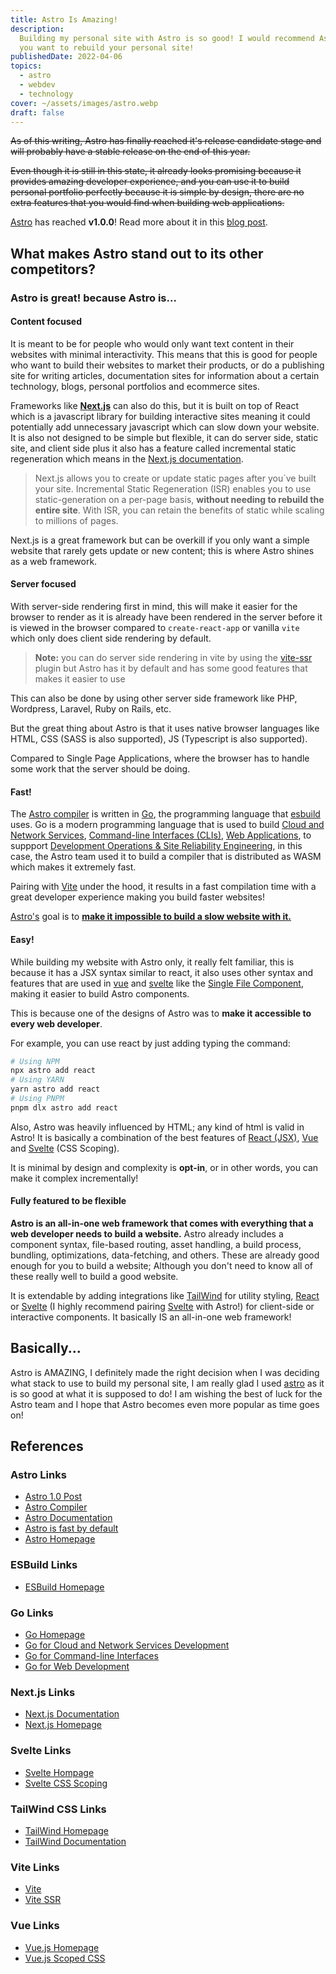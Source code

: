 ```yaml
---
title: Astro Is Amazing!
description:
  Building my personal site with Astro is so good! I would recommend Astro if
  you want to rebuild your personal site!
publishedDate: 2022-04-06
topics:
  - astro
  - webdev
  - technology
cover: ~/assets/images/astro.webp
draft: false
---
```


~~As of this writing, Astro has finally reached it's release candidate stage and
will probably have a stable release on the end of this year.~~

~~Even though it is still in this state, it already looks promising because it
provides amazing developer experience, and you can use it to build personal
portfolio perfectly because it is simple by design, there are no extra features
that you would find when building web applications.~~

[Astro][astro-homepage] has reached **v1.0.0**! Read more about it in this [blog
post][astro-1.0-post].

## What makes Astro stand out to its other competitors?

### Astro is great! because Astro is...

#### Content focused

It is meant to be for people who would only want text content in their websites
with minimal interactivity. This means that this is good for people who want to
build their websites to market their products, or do a publishing site for
writing articles, documentation sites for information about a certain
technology, blogs, personal portfolios and ecommerce sites.

Frameworks like **[Next.js][nextjs-homepage]** can also do this, but it is built
on top of React which is a javascript library for building interactive sites
meaning it could potentially add unnecessary javascript which can slow down your
website. It is also not designed to be simple but flexible, it can do server
side, static site, and client side plus it also has a feature called incremental
static regeneration which means in the [Next.js documentation][nextjs-docs].

> Next.js allows you to create or update static pages after you`ve built your
> site. Incremental Static Regeneration (ISR) enables you to use
> static-generation on a per-page basis, **without needing to rebuild the entire
> site**. With ISR, you can retain the benefits of static while scaling to
> millions of pages.

Next.js is a great framework but can be overkill if you only want a simple
website that rarely gets update or new content; this is where Astro shines as a
web framework.

#### Server focused

With server-side rendering first in mind, this will make it easier for the
browser to render as it is already have been rendered in the server before it is
viewed in the browser compared to `create-react-app` or vanilla `vite` which
only does client side rendering by default.

> **Note:** you can do server side rendering in vite by using the [vite-ssr]
> plugin but Astro has it by default and has some good features that makes it
> easier to use

This can also be done by using other server side framework like PHP, Wordpress,
Laravel, Ruby on Rails, etc.

But the great thing about Astro is that it uses native browser languages like
HTML, CSS (SASS is also supported), JS (Typescript is also supported).

Compared to Single Page Applications, where the browser has to handle some work
that the server should be doing.

#### Fast!

The [Astro compiler][astro-compiler] is written in [Go][go-homepage], the
programming language that [esbuild][esbuild-homepage] uses. Go is a modern
programming language that is used to build
[Cloud and Network Services](https://go.dev/solutions/cloud),
[Command-line Interfaces (CLIs)](https://go.dev/solutions/cloud),
[Web Applications](https://go.dev/solutions/webdev), to suppport
[Development Operations & Site Reliability Engineering](https://go.dev/solutions/devops),
in this case, the Astro team used it to build a compiler that is distributed as
WASM which makes it extremely fast.

Pairing with [Vite][vite-homepage] under the hood, it results in a fast
compilation time with a great developer experience making you build faster
websites!

[Astro's][astro-homepage] goal is to [**make it impossible to build a slow
website with it.**][astro-fast-by-default]

#### Easy!

While building my website with Astro only, it really felt familiar, this is
because it has a JSX syntax similar to react, it also uses other syntax and
features that are used in [vue][vue-homepage] and [svelte][svelte-homepage] like
the [Single File Component][vue-sfc], making it easier to build Astro
components.

This is because one of the designs of Astro was to **make it accessible to every
web developer**.

For example, you can use react by just adding typing the command:

```sh
# Using NPM
npx astro add react
# Using YARN
yarn astro add react
# Using PNPM
pnpm dlx astro add react
```

Also, Astro was heavily influenced by HTML; any kind of html is valid in Astro!
It is basically a combination of the best features of [React (JSX)][react-jsx],
[Vue][vue-css-scoping] and [Svelte][svelte-css-scoping] (CSS Scoping).

It is minimal by design and complexity is **opt-in**, or in other words, you can
make it complex incrementally!

#### Fully featured to be flexible

**Astro is an all-in-one web framework that comes with everything that a web
developer needs to build a website.** Astro already includes a component syntax,
file-based routing, asset handling, a build process, bundling, optimizations,
data-fetching, and others. These are already good enough for you to build a
website; Although you don't need to know all of these really well to build a
good website.

It is extendable by adding integrations like [TailWind][tailwind-homepage] for
utility styling, [React][react-homepage] or [Svelte][svelte-homepage] (I highly
recommend pairing [Svelte][svelte-homepage] with Astro!) for client-side or
interactive components. It basically IS an all-in-one web framework!

## Basically...

Astro is AMAZING, I definitely made the right decision when I was deciding what
stack to use to build my personal site, I am really glad I used
[astro][astro-homepage] as it is so good at what it is supposed to do! I am
wishing the best of luck for the Astro team and I hope that Astro becomes even
more popular as time goes on!

## References

### Astro Links

- [Astro 1.0 Post][astro-1.0-post]
- [Astro Compiler][astro-compiler]
- [Astro Documentation][astro-documentation]
- [Astro is fast by default][astro-fast-by-default]
- [Astro Homepage][astro-homepage]

### ESBuild Links

- [ESBuild Homepage][esbuild-homepage]

### Go Links

- [Go Homepage][go-homepage]
- [Go for Cloud and Network Services Development][go-solutions-cloud]
- [Go for Command-line Interfaces][go-solutions-clis]
- [Go for Web Development][go-solutions-webdev]

### Next.js Links

- [Next.js Documentation][nextjs-docs]
- [Next.js Homepage][nextjs-homepage]

### Svelte Links

- [Svelte Hompage][svelte-homepage]
- [Svelte CSS Scoping][svelte-css-scoping]

### TailWind CSS Links

- [TailWind Homepage][tailwind-homepage]
- [TailWind Documentation][tailwind-docs]

### Vite Links

- [Vite][vite-homepage]
- [Vite SSR][vite-ssr]

### Vue Links

- [Vue.js Homepage][vue-homepage]
- [Vue.js Scoped CSS][vue-css-scoping]

[astro-1.0-post]: https://astro.build/blog/astro-1/
[astro-compiler]: https://github.com/withastro/compiler/
[astro-documentation]: https://docs.astro.build/en/getting-started/
[astro-fast-by-default]:
  https://docs.astro.build/en/concepts/why-astro/#fast-by-default
[astro-homepage]: https://astro.build
[esbuild-homepage]: https://esbuild.github.io/
[go-homepage]: https://go.dev/
[go-solutions-cloud]: https://go.dev/solutions/cloud
[go-solutions-clis]: https://go.dev/solutions/clis
[go-solutions-webdev]: https://go.dev/solutions/webdev
[go-solutions-devops]: https://go.dev/solutions/devops
[nextjs-homepage]: https://nextjs.org/
[nextjs-docs]: https://nextjs.org/docs
[react-docs]: https://reactjs.org/docs
[react-jsx]: https://reactjs.org/docs/introducing-jsx.html
[react-homepage]: https://reactjs.org
[svelte-homepage]: https://svelte.dev
[svelte-css-scoping]: https://svelte.dev/docs#component-format-style
[vite-homepage]: https://vitejs.dev
[vite-ssr]: https://github.com/frandiox/vite-ssr
[vue-homepage]: https://vuejs.org
[vue-css-scoping]: https://vuejs.org/api/sfc-css-features.html#scoped-css
[vue-sfc]: https://vuejs.org/guide/scaling-up/sfc.html
[tailwind-docs]: https://tailwindcss.com/docs/installation
[tailwind-homepage]: https://tailwindcss.com
